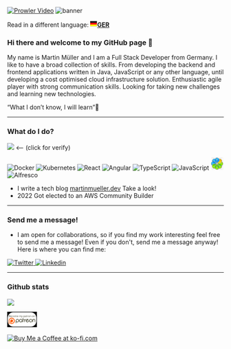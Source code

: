 [![Prowler Video](https://img.youtube.com/vi/4JYaGylXEMc/0.jpg)](https://www.youtube.com/watch?v=4JYaGylXEMc)
<img src="https://martinmueller.dev/static/84caa5292a6d0c37c48ae280d04b5fa6/e3fce/joint.jpg" alt="banner" />

Read in a different language: [![DE](/assets/flags/GER.png)**GER**](/README.german.md)
### Hi there and welcome to my GitHub page 👋

My name is Martin Müller and I am a Full Stack Developer from Germany. I like to have a broad collection of skills. From developing the backend and frontend applications written in Java, JavaScript or any other language, until developing a cost optimised cloud infrastructure solution. Enthusiastic agile player with strong communication skills. Looking for taking new challenges and learning new technologies.

“What I don’t know, I will learn”🤞

---

### What do I do?

[<img src="https://images.youracclaim.com/size/100x100/images/b158bae7-462e-4c2c-92e6-d7a0b4cdb6c6/AWS-SolArchitect-Professional.png">](https://www.youracclaim.com/badges/519848e5-985f-479c-9564-548b5af67b34) <-- (click for verify)
<p>
  <img alt="Docker" src="https://img.shields.io/badge/Docker-61DAFB?logo=docker&logoColor=white&style=for-the-badge" />
  <img alt="Kubernetes" src="https://img.shields.io/badge/kubernetes-1572B6?logo=kubernetes&logoColor=white&style=for-the-badge" />
  <img alt="React" src="https://img.shields.io/badge/React-61DAFB?logo=react&logoColor=white&style=for-the-badge" />
  <img alt="Angular" src="https://img.shields.io/badge/Angular-DD0031?logo=angular&logoColor=white&style=for-the-badge" />
  <img alt="TypeScript" src="https://img.shields.io/badge/TypeScript-61DAFB?logo=typescript&logoColor=white&style=for-the-badge" />
  <img alt="JavaScript" src="https://img.shields.io/badge/JavaScript-F7DF1E?logo=javascript&logoColor=white&style=for-the-badge" />
  <img alt="alfresco-icon" src="/alf-ico.png" />
  <img alt="Alfresco" src="https://img.shields.io/badge/Alfresco-008000?logo=alfresco&logoColor=white&style=for-the-badge" />
</p>

- I write a tech blog [martinmueller.dev](martinmueller.dev) Take a look!
- 2022 Got elected to an AWS Community Builder

---

### Send me a message!

- I am open for collaborations, so if you find my work interesting feel free to send me a message! Even if you don't, send me a message anyway! Here is where you can find me:

<p>
  <a href="https://twitter.com/MartinMueller_">
    <img alt="Twitter" src="https://img.shields.io/badge/Twitter-1DA1F2?logo=twitter&logoColor=white&style=for-the-badge" />
  </a>
  <a href="https://www.linkedin.com/in/martinmueller88/">
    <img alt="Linkedin" src="https://img.shields.io/badge/linkedin-0077B5?logo=linkedin&logoColor=white&style=for-the-badge" />
  </a>
</p>

---

### Github stats

<img align="center" src="https://github-readme-stats.vercel.app/api?username=mmuller88&count_private=true&title_color=FD9047&icon_color=FD9047&text_color=0C2233&custom_title=Martin+Mueller's+GitHub+Stats&show_icons=true" />

<a href='https://patreon.com/bePatron?u=29010217' target='_blank'><img height='36' style='border:0px;height:36px;' src='https://raw.githubusercontent.com/mmuller88/mmuller88/main/patreon.png' border='0' alt='Become a Patreon!' /></a>

<a href='https://ko-fi.com/T6T1BR59W' target='_blank'><img height='36' style='border:0px;height:36px;' src='https://cdn.ko-fi.com/cdn/kofi2.png?v=3' border='0' alt='Buy Me a Coffee at ko-fi.com' /></a>
